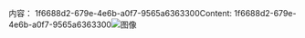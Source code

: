 <span data-ttu-id="eb7fa-101">内容： 1f6688d2-679e-4e6b-a0f7-9565a6363300</span><span class="sxs-lookup"><span data-stu-id="eb7fa-101">Content: 1f6688d2-679e-4e6b-a0f7-9565a6363300</span></span>![图像](055782be-2f89-4945-9e8e-29a4362b56cd.png)

